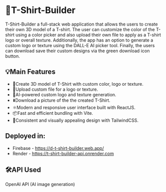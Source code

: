# 👕T-Shirt-Builder
T-Shirt-Builder a full-stack web application that allows the users to create their own 3D model of a T-shirt. The user can customize the color of the T-shirt using a color picker and also upload their own file to apply as a T-shirt logo or overall texture. Additionally, the app has an option to generate a custom logo or texture using the DALL-E AI picker tool. Finally, the users can download save their custom designs via the green download icon button.

## 💡Main Features 
- 🎨Create 3D model of T-Shirt with custom color, logo or texture.
- 📂Upload custom file for a logo or texture.
- 🤖AI-powered custom logo and texture generation.
- ⬇️Download a picture of the the created T-Shirt.
- ⚛️Modern and responsive user interface built with ReactJS.
- 📦Fast and efficient bundling with Vite.
- 🎨Consistent and visually appealing design with TailwindCSS.

## Deployed in:
- Firebase - https://d-t-shirt-builder.web.app/
- Render - https://t-shirt-builder-api.onrender.com

## 🛠️API Used
OpenAI API (AI image generation)
